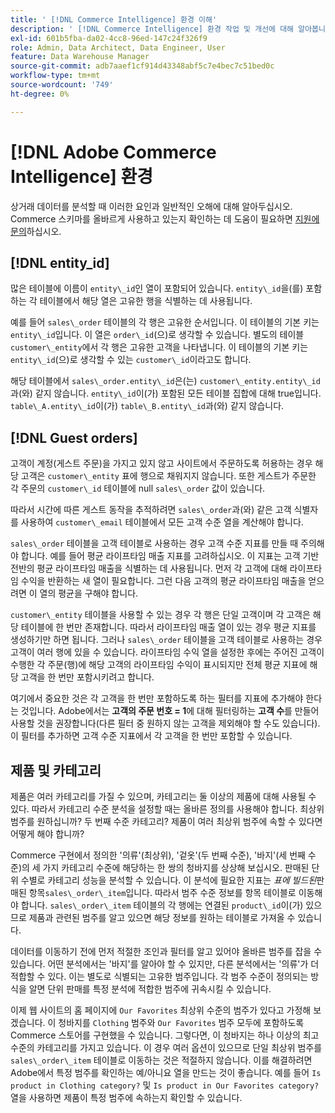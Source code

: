 ```yaml
---
title: ' [!DNL Commerce Intelligence] 환경 이해'
description: ' [!DNL Commerce Intelligence] 환경 작업 및 개선에 대해 알아봅니다.'
exl-id: 601b5fba-da02-4cc8-96ed-147c24f326f9
role: Admin, Data Architect, Data Engineer, User
feature: Data Warehouse Manager
source-git-commit: adb7aaef1cf914d43348abf5c7e4bec7c51bed0c
workflow-type: tm+mt
source-wordcount: '749'
ht-degree: 0%

---
```


# [!DNL Adobe Commerce Intelligence] 환경

상거래 데이터를 분석할 때 이러한 요인과 일반적인 오해에 대해 알아두십시오. Commerce 스키마를 올바르게 사용하고 있는지 확인하는 데 도움이 필요하면 [지원에 문의](https://experienceleague.adobe.com/docs/commerce-knowledge-base/kb/troubleshooting/miscellaneous/mbi-service-policies.html?lang=ko)하십시오.

## [!DNL entity\_id]

많은 테이블에 이름이 `entity\_id`인 열이 포함되어 있습니다. `entity\_id`을(를) 포함하는 각 테이블에서 해당 열은 고유한 행을 식별하는 데 사용됩니다.

예를 들어 `sales\_order` 테이블의 각 행은 고유한 순서입니다. 이 테이블의 기본 키는 `entity\_id`입니다. 이 열은 `order\_id`(으)로 생각할 수 있습니다. 별도의 테이블 `customer\_entity`에서 각 행은 고유한 고객을 나타냅니다. 이 테이블의 기본 키는 `entity\_id`(으)로 생각할 수 있는 `customer\_id`이라고도 합니다.

해당 테이블에서 `sales\_order.entity\_id`은(는) `customer\_entity.entity\_id`과(와) 같지 않습니다. `entity\_id`이(가) 포함된 모든 테이블 집합에 대해 true입니다. `table\_A.entity\_id`이(가) `table\_B.entity\_id`과(와) 같지 않습니다.

## [!DNL Guest orders]

고객이 계정(게스트 주문)을 가지고 있지 않고 사이트에서 주문하도록 허용하는 경우 해당 고객은 `customer\_entity` 표에 행으로 채워지지 않습니다. 또한 게스트가 주문한 각 주문의 `customer\_id` 테이블에 null `sales\_order` 값이 있습니다.

따라서 시간에 따른 게스트 동작을 추적하려면 `sales\_order`과(와) 같은 고객 식별자를 사용하여 `customer\_email` 테이블에서 모든 고객 수준 열을 계산해야 합니다.

`sales\_order` 테이블을 고객 테이블로 사용하는 경우 고객 수준 지표를 만들 때 주의해야 합니다. 예를 들어 평균 라이프타임 매출 지표를 고려하십시오. 이 지표는 고객 기반 전반의 평균 라이프타임 매출을 식별하는 데 사용됩니다. 먼저 각 고객에 대해 라이프타임 수익을 반환하는 새 열이 필요합니다. 그런 다음 고객의 평균 라이프타임 매출을 얻으려면 이 열의 평균을 구해야 합니다.

`customer\_entity` 테이블을 사용할 수 있는 경우 각 행은 단일 고객이며 각 고객은 해당 테이블에 한 번만 존재합니다. 따라서 라이프타임 매출 열이 있는 경우 평균 지표를 생성하기만 하면 됩니다. 그러나 `sales\_order` 테이블을 고객 테이블로 사용하는 경우 고객이 여러 행에 있을 수 있습니다. 라이프타임 수익 열을 설정한 후에는 주어진 고객이 수행한 각 주문(행)에 해당 고객의 라이프타임 수익이 표시되지만 전체 평균 지표에 해당 고객을 한 번만 포함시키려고 합니다.

여기에서 중요한 것은 각 고객을 한 번만 포함하도록 하는 필터를 지표에 추가해야 한다는 것입니다. Adobe에서는 **고객의 주문 번호 = 1**&#x200B;에 대해 필터링하는 **고객 수**&#x200B;를 만들어 사용할 것을 권장합니다(다른 필터 중 원하지 않는 고객을 제외해야 할 수도 있습니다). 이 필터를 추가하면 고객 수준 지표에서 각 고객을 한 번만 포함할 수 있습니다.

## 제품 및 카테고리

제품은 여러 카테고리를 가질 수 있으며, 카테고리는 둘 이상의 제품에 대해 사용될 수 있다. 따라서 카테고리 수준 분석을 설정할 때는 올바른 정의를 사용해야 합니다. 최상위 범주를 원하십니까? 두 번째 수준 카테고리? 제품이 여러 최상위 범주에 속할 수 있다면 어떻게 해야 합니까?

Commerce 구현에서 정의한 &#39;의류&#39;(최상위), &#39;겉옷&#39;(두 번째 수준), &#39;바지&#39;(세 번째 수준)의 세 가지 카테고리 수준에 해당하는 한 쌍의 청바지를 상상해 보십시오. 판매된 단위 수별로 카테고리 성능을 분석할 수 있습니다. 이 분석에 필요한 지표는 _표에 빌드된_&#x200B;판매된 항목`sales\_order\_item`입니다. 따라서 범주 수준 정보를 항목 테이블로 이동해야 합니다. `sales\_order\_item` 테이블의 각 행에는 연결된 `product\_id`이(가) 있으므로 제품과 관련된 범주를 알고 있으면 해당 정보를 원하는 테이블로 가져올 수 있습니다.

데이터를 이동하기 전에 먼저 적절한 조인과 필터를 알고 있어야 올바른 범주를 잡을 수 있습니다. 어떤 분석에서는 &#39;바지&#39;를 알아야 할 수 있지만, 다른 분석에서는 &#39;의류&#39;가 더 적합할 수 있다. 이는 별도로 식별되는 고유한 범주입니다. 각 범주 수준이 정의되는 방식을 알면 단위 판매를 특정 분석에 적합한 범주에 귀속시킬 수 있습니다.

이제 웹 사이트의 홈 페이지에 `Our Favorites` 최상위 수준의 범주가 있다고 가정해 보겠습니다. 이 청바지를 `Clothing` 범주와 `Our Favorites` 범주 모두에 포함하도록 Commerce 스토어를 구현했을 수 있습니다. 그렇다면, 이 청바지는 하나 이상의 최고 수준의 카테고리를 가지고 있습니다. 이 경우 여러 옵션이 있으므로 단일 최상위 범주를 `sales\_order\_item` 테이블로 이동하는 것은 적절하지 않습니다. 이를 해결하려면 Adobe에서 특정 범주를 확인하는 예/아니요 열을 만드는 것이 좋습니다. 예를 들어 `Is product in Clothing category?` 및 `Is product in Our Favorites category?` 열을 사용하면 제품이 특정 범주에 속하는지 확인할 수 있습니다.
